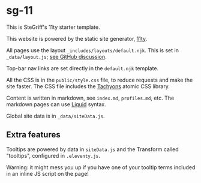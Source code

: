 # sg-11

This is SteGriff's 11ty starter template.

This website is powered by the static site generator, [11ty](https://www.11ty.dev).

All pages use the layout `_includes/layouts/default.njk`. This is set in `_data/layout.js`; [see GitHub discussion][ghdl].

Top-bar nav links are set directly in the `default.njk` template.

All the CSS is in the `public/style.css` file, to reduce requests and make the site faster. The CSS file includes the [Tachyons][tac] atomic CSS library.

Content is written in markdown, see `index.md`, `profiles.md`, etc. The markdown pages can use [Liquid][lq] syntax.

Global site data is in `_data/siteData.js`. 

[ghdl]: https://github.com/11ty/eleventy/issues/380
[lq]: https://www.11ty.dev/docs/languages/liquid/
[tac]: https://tachyons.io/

## Extra features

Tooltips are powered by data in `siteData.js` and the Transform called "tooltips", configured in `.eleventy.js`.

Warning: it might mess you up if you have one of your tooltip terms included in an inline JS script on the page!